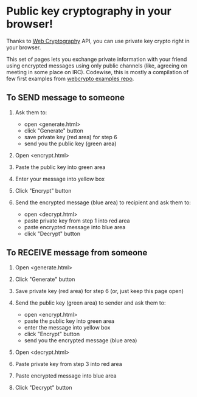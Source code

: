 Public key cryptography in your browser!
========================================

Thanks to [Web Cryptography][] API, you can use private key crypto right in your browser.

This set of pages lets you exchange private information with your friend using encrypted messages using only public channels
(like, agreeing on meeting in some place on IRC).
Codewise, this is mostly a compilation of few first examples from [webcrypto examples repo][].

[Web Cryptography]: https://caniuse.com/#feat=cryptography
[webcrypto examples repo]: https://github.com/diafygi/webcrypto-examples/



To SEND message to someone
--------------------------

1. Ask them to:
   - open <generate.html>
   - click "Generate" button
   - save private key (red area) for step 6
   - send you the public key (green area)

2. Open <encrypt.html>

3. Paste the public key into green area

4. Enter your message into yellow box

5. Click "Encrypt" button

6. Send the encrypted message (blue area) to recipient and ask them to:
   - open <decrypt.html>
   - paste private key from step 1 into red area
   - paste encrypted message into blue area
   - click "Decrypt" button



To RECEIVE message from someone
-------------------------------

1. Open <generate.html>

2. Click "Generate" button

3. Save private key (red area) for step 6 (or, just keep this page open)

4. Send the public key (green area) to sender and ask them to:
   - open <encrypt.html>
   - paste the public key into green area
   - enter the message into yellow box
   - click "Encrypt" button
   - send you the encrypted message (blue area)

5. Open <decrypt.html>

6. Paste private key from step 3 into red area

7. Paste encrypted message into blue area

8. Click "Decrypt" button

